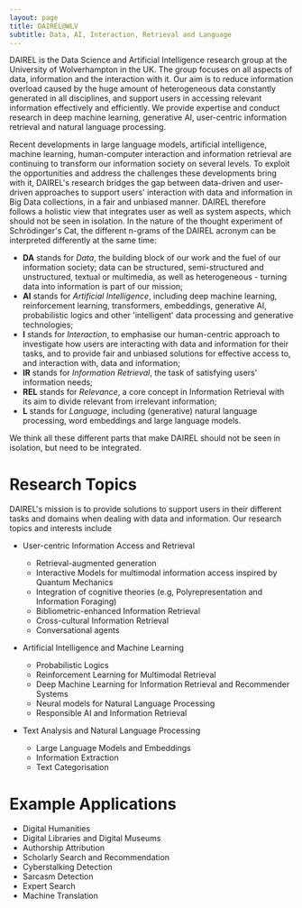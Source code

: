 ```yaml
---
layout: page
title: DAIREL@WLV
subtitle: Data, AI, Interaction, Retrieval and Language
---
```


DAIREL is the Data Science and Artificial Intelligence research group at the University of Wolverhampton in the UK. The group focuses on all aspects of data, information and the interaction with it. Our aim is to reduce information overload caused by the huge amount of heterogeneous data constantly generated in all disciplines, and support users in accessing relevant information effectively and efficiently. We provide expertise and conduct research in deep machine learning, generative AI, user-centric information retrieval and natural language processing.

Recent developments in large language models, artificial intelligence, machine learning, human-computer interaction and information retrieval are continuing to transform our information society on several levels. To exploit the opportunities and address the challenges these developments bring with it, DAIREL's research bridges the gap between data-driven and user-driven approaches to support users' interaction with data and information in Big Data collections, in a fair and unbiased manner. DAIREL therefore follows a holistic view that integrates user as well as system aspects, which should not be seen in isolation. In the nature of the thought experiment of Schrödinger's Cat, the different n-grams of the DAIREL acronym can be interpreted differently at the same time:

- **DA** stands for _Data_, the building block of our work and the fuel of our information society; data can be structured, semi-structured and unstructured, textual or multimedia, as well as heterogeneous - turning data into information is part of our mission;
- **AI** stands for _Artificial Intelligence_, including deep machine learning, reinforcement learning, transformers, embeddings, generative AI, probabilistic logics and other 'intelligent' data processing and generative technologies;
- **I** stands for _Interaction_, to emphasise our human-centric approach to investigate how users are interacting with data and information for their tasks, and to provide fair and unbiased solutions for effective access to, and interaction with, data and information;
- **IR** stands for _Information Retrieval_, the task of satisfying users' information needs;
- **REL** stands for _Relevance_, a core concept in Information Retrieval with its aim to divide relevant from irrelevant information;
- **L** stands for _Language_, including (generative) natural language processing, word embeddings and large language models.

We think all these different parts that make DAIREL should not be seen in isolation, but need to be integrated.

# Research Topics

DAIREL's mission is to provide solutions to support users in their different tasks and domains when dealing with data and information. Our research topics and interests include

* User-centric Information Access and Retrieval
  * Retrieval-augmented generation
  * Interactive Models for multimodal information access inspired by Quantum Mechanics
  * Integration of cognitive theories (e.g, Polyrepresentation and Information Foraging)
  * Bibliometric-enhanced Information Retrieval
  * Cross-cultural Information Retrieval
  * Conversational agents

* Artificial Intelligence and Machine Learning
  * Probabilistic Logics
  * Reinforcement Learning for Multimodal Retrieval
  * Deep Machine Learning for Information Retrieval and Recommender Systems
  * Neural models for Natural Language Processing
  * Responsible AI and Information Retrieval

* Text Analysis and Natural Language Processing
  * Large Language Models and Embeddings
  * Information Extraction
  * Text Categorisation

# Example Applications
* Digital Humanities
* Digital Libraries and Digital Museums
* Authorship Attribution
* Scholarly Search and Recommendation
* Cyberstalking Detection
* Sarcasm Detection
* Expert Search
* Machine Translation

